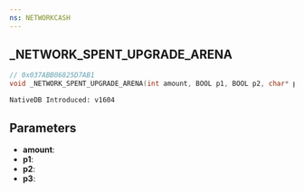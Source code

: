 ```yaml
---
ns: NETWORKCASH
---
```

## _NETWORK_SPENT_UPGRADE_ARENA

```c
// 0x037ABB06825D7AB1
void _NETWORK_SPENT_UPGRADE_ARENA(int amount, BOOL p1, BOOL p2, char* p3);
```

```
NativeDB Introduced: v1604
```

## Parameters
* **amount**:
* **p1**:
* **p2**:
* **p3**:
